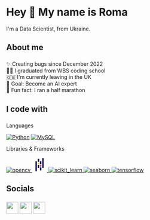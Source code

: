 Hey 👋 My name is Roma 
=====================  
I'm a Data Scientist, from Ukraine.
 
<h2 align="left">About me</h2>

###

<p align="left">✨ Creating bugs since December 2022
 <br>🧑‍🎓 I graduated from WBS coding school
 <br>🇬🇧 I'm currently leaving in the UK
 <br>🎯 Goal: Become an AI expert
 <br>🎲 Fun fact: I ran a half marathon
</p>

<h2 align="left">I code with</h2>

###  

Languages

<p align="left"> <a href="https://www.python.org/" target="_blank" rel="noreferrer">
 <img src="https://raw.githubusercontent.com/danielcranney/readme-generator/main/public/icons/skills/python-colored.svg" width="36" height="36" alt="Python" /></a> <a href="https://www.mysql.com/" target="_blank" rel="noreferrer">
  <img src="https://raw.githubusercontent.com/danielcranney/readme-generator/main/public/icons/skills/mysql-colored.svg" width="36" height="36" alt="MySQL" /></a> </p> 

Libraries & Frameworks

<p align="left"> <a href="https://opencv.org/" target="_blank" rel="noreferrer"> 
 <img src="https://www.vectorlogo.zone/logos/opencv/opencv-icon.svg" alt="opencv" width="40" height="40"/> </a> <a href="https://pandas.pydata.org/" target="_blank" rel="noreferrer"> 
 <img src="https://raw.githubusercontent.com/devicons/devicon/2ae2a900d2f041da66e950e4d48052658d850630/icons/pandas/pandas-original.svg" alt="pandas" width="40" height="40"/> </a> <a href="https://scikit-learn.org/" target="_blank" rel="noreferrer"> 
 <img src="https://upload.wikimedia.org/wikipedia/commons/0/05/Scikit_learn_logo_small.svg" alt="scikit_learn" width="40" height="40"/> </a> <a href="https://seaborn.pydata.org/" target="_blank" rel="noreferrer"> 
 <img src="https://seaborn.pydata.org/_images/logo-mark-lightbg.svg" alt="seaborn" width="40" height="40"/> </a> <a href="https://www.tensorflow.org" target="_blank" rel="noreferrer"> 
 <img src="https://www.vectorlogo.zone/logos/tensorflow/tensorflow-icon.svg" alt="tensorflow" width="40" height="40"/> </a> </p>

<h2 align="left"> Socials </h2>

###  

<p align="left"> <a href="https://www.github.com/eidolon2048" target="_blank" rel="noreferrer">
 <img src="https://raw.githubusercontent.com/danielcranney/readme-generator/main/public/icons/socials/github.svg" width="32" height="32" /></a> <a href="http://www.instagram.com/roma_kvt" target="_blank" rel="noreferrer">
 <img src="https://raw.githubusercontent.com/danielcranney/readme-generator/main/public/icons/socials/instagram.svg" width="32" height="32" /></a> <a href="https://www.linkedin.com/in/kovtunchyk" target="_blank" rel="noreferrer">
 <img src="https://raw.githubusercontent.com/danielcranney/readme-generator/main/public/icons/socials/linkedin.svg" width="32" height="32" /></a></p>
